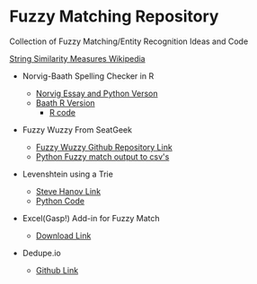 # Fuzzy Matching Repository
Collection of Fuzzy Matching/Entity Recognition Ideas and Code

<a href="https://en.wikipedia.org/wiki/Category:String_similarity_measures">String Similarity Measures Wikipedia</a>

* Norvig-Baath Spelling Checker in R
   - <a href="http://norvig.com/spell-correct.html">Norvig Essay and Python Verson</a>
   - <a href="http://www.sumsar.net/blog/2014/12/peter-norvigs-spell-checker-in-two-lines-of-r/">Baath R Version</a>
        - <a href="https://github.com/rakato/fuzzymatching/blob/master/norvigbath_spelling.r">R code</a>

* Fuzzy Wuzzy From SeatGeek
   - <a href ="https://github.com/rakato/fuzzywuzzy" >Fuzzy Wuzzy Github Repository Link</a>
   - <a href = "https://github.com/rakato/fuzzymatching/blob/master/fuzzytocsv.py" > Python Fuzzy match output to csv's </a>

* Levenshtein using a Trie
   - <a href = "http://stevehanov.ca/blog/index.php?id=114" > Steve Hanov Link </a>
   - <a href = "https://github.com/rakato/fuzzymatching/blob/master/lev_using_trie.py" > Python Code </a>


* Excel(Gasp!) Add-in for Fuzzy Match
   - <a href = "https://www.microsoft.com/en-us/download/details.aspx?id=15011" > Download Link </a>
   
* Dedupe.io
   - <a href = "https://github.com/dedupeio/dedupe"> Github Link </a>

